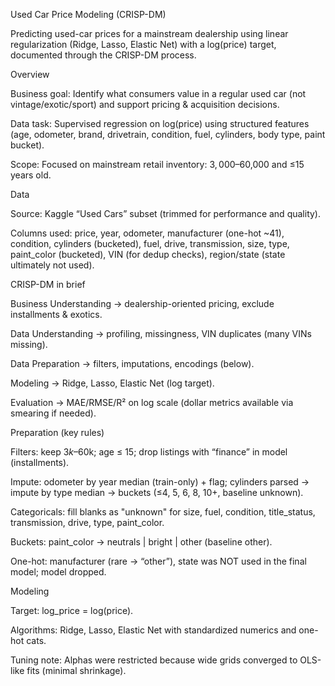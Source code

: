 Used Car Price Modeling (CRISP-DM)

Predicting used-car prices for a mainstream dealership using linear regularization (Ridge, Lasso, Elastic Net) with a log(price) target, documented through the CRISP-DM process.

Overview

Business goal: Identify what consumers value in a regular used car (not vintage/exotic/sport) and support pricing & acquisition decisions.

Data task: Supervised regression on log(price) using structured features (age, odometer, brand, drivetrain, condition, fuel, cylinders, body type, paint bucket).

Scope: Focused on mainstream retail inventory: $3,000–$60,000 and ≤15 years old.

Data

Source: Kaggle “Used Cars” subset (trimmed for performance and quality).

Columns used: price, year, odometer, manufacturer (one-hot ~41), condition, cylinders (bucketed), fuel, drive, transmission, size, type, paint_color (bucketed), VIN (for dedup checks), region/state (state ultimately not used).

CRISP-DM in brief

Business Understanding → dealership-oriented pricing, exclude installments & exotics.

Data Understanding → profiling, missingness, VIN duplicates (many VINs missing).

Data Preparation → filters, imputations, encodings (below).

Modeling → Ridge, Lasso, Elastic Net (log target).

Evaluation → MAE/RMSE/R² on log scale (dollar metrics available via smearing if needed).

Preparation (key rules)

Filters: keep $3k–$60k; age ≤ 15; drop listings with “finance” in model (installments).

Impute: odometer by year median (train-only) + flag; cylinders parsed → impute by type median → buckets (≤4, 5, 6, 8, 10+, baseline unknown).

Categoricals: fill blanks as "unknown" for size, fuel, condition, title_status, transmission, drive, type, paint_color.

Buckets: paint_color → neutrals | bright | other (baseline other).

One-hot: manufacturer (rare → “other”), state was NOT used in the final model; model dropped.

Modeling

Target: log_price = log(price).

Algorithms: Ridge, Lasso, Elastic Net with standardized numerics and one-hot cats.

Tuning note: Alphas were restricted because wide grids converged to OLS-like fits (minimal shrinkage).
